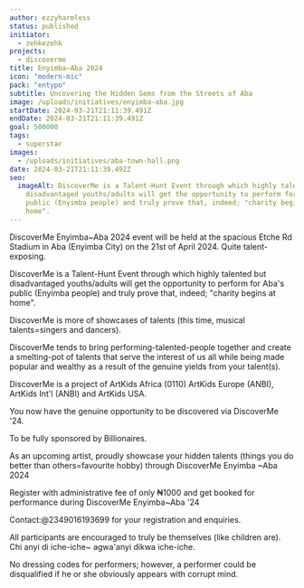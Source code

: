 ```yaml
---
author: ezzyharmless
status: published
initiator:
  - zehkezehk
projects:
  - discoverme
title: Enyimba~Aba 2024
icon: "modern-mic"
pack: "entypo"
subtitle: Uncovering the Hidden Gems from the Streets of Aba
image: /uploads/initiatives/enyimba-aba.jpg
startDate: 2024-03-21T21:11:39.491Z
endDate: 2024-03-21T21:11:39.491Z
goal: 500000
tags:
  - superstar
images:
  - /uploads/initiatives/aba-town-hall.png
date: 2024-03-21T21:11:39.492Z
seo:
  imageAlt: DiscoverMe is a Talent-Hunt Event through which highly talented but
    disadvantaged youths/adults will get the opportunity to perform for Aba's
    public (Enyimba people) and truly prove that, indeed; "charity begins at
    home".
---
```

DiscoverMe Enyimba~Aba 2024 event will be held at the spacious Etche Rd Stadium in Aba (Enyimba City) on the 21st of April 2024. Quite talent-exposing.

DiscoverMe is a Talent-Hunt Event through which highly talented but disadvantaged youths/adults will get the opportunity to perform for Aba's public (Enyimba people) and truly prove that, indeed; "charity begins at home".

DiscoverMe is more of showcases of talents (this time, musical talents=singers and dancers).

DiscoverMe tends to bring performing-talented-people together and create a smelting-pot of talents that serve the interest of us all while being made popular and wealthy as a result of the genuine yields from your talent(s).

DiscoverMe is a project of ArtKids Africa (0110)
ArtKids Europe (ANBI), ArtKids Int'l (ANBI) and
ArtKids USA.

You now have the genuine opportunity to be discovered via DiscoverMe '24.

To be fully sponsored by Billionaires.

As an upcoming artist, proudly showcase your hidden talents  (things you do better than others=favourite hobby) through DiscoverMe Enyimba ~Aba 2024

Register with administrative fee of only ₦1000 and get booked for performance during DiscoverMe Enyimba~Aba '24

Contact:@2349016193699 for your registration and enquiries.

All participants are encouraged to truly be themselves (like children are).
Chi anyi di iche-iche~ agwa'anyi dikwa iche-iche.

No dressing codes for performers; however, a performer could be disqualified if he or she obviously appears with corrupt mind.
